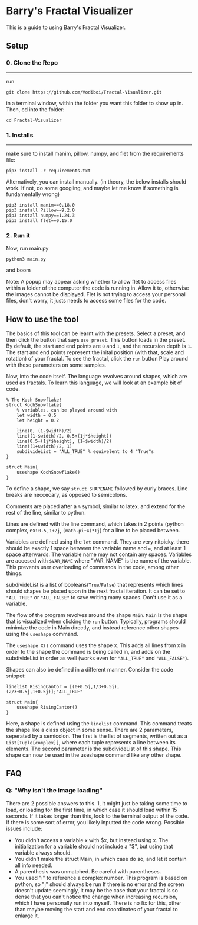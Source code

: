 # Barry's Fractal Visualizer

This is a guide to using Barry's Fractal Visualizer.


## Setup

### 0. Clone the Repo
---
run
```
git clone https://github.com/Vodiboi/Fractal-Visualizer.git
```
in a terminal window, within the folder you want this folder to show up in. Then, cd into the folder:
```
cd Fractal-Visualizer 
```

### 1. Installs
---
make sure to install manim, pillow, numpy, and flet from the requirements file:

```
pip3 install -r requirements.txt 
```

Alternatively, you can install manually. (in theory, the below installs should work. If not, do some googling, and maybe let me know if something is fundamentally wrong)

```
pip3 install manim==0.18.0
pip3 install Pillow==9.2.0
pip3 install numpy==1.24.3
pip3 install flet==0.15.0
```

### 2. Run it

Now, run main.py
```
python3 main.py
```
and boom

Note: A popup may appear asking whether to allow flet to access files within a folder of the computer the code is running in. Allow it to, otherwise the images cannot be displayed. Flet is not trying to access your personal files, don't worry, it justs needs to access some files for the code.

## How to use the tool

The basics of this tool can be learnt with the presets. Select a preset, and then click the button that says `use preset`. This button loads in the preset. By default, the start and end points are `0` and `1`, and the recursion depth is `1`. The start and end points represent the inital position (with that, scale and rotation) of your fractal. To see the fractal, click the `run` button Play around with these parameters on some samples.

Now, into the code itself. The language revolves around shapes, which are used as fractals. To learn this language, we will look at an example bit of code.


```
% The Koch Snowflake!
struct KochSnowflake{
    % variables, can be played around with
    let width = 0.5
    let height = 0.2
    
    line(0, (1-$width)/2)
    line((1-$width)/2, 0.5+(1j*$height))
    line(0.5+(1j*$height), (1+$width)/2)
    line((1+$width)/2, 1)
    subdivideList = "ALL_TRUE" % equivelent to 4 "True"s
}

struct Main{
    useshape KochSnowflake()
}
```

To define a shape, we say `struct SHAPENAME` followed by curly braces. Line breaks are neccecary, as opposed to semicolons. 

Comments are placed after a `%` symbol, similar to latex, and extend for the rest of the line, similar to python.

Lines are defined with the line command, which takes in 2 points (python complex, ex: `0.5`, `1+2j`, `(math.pi+4)*1j`) for a line to be placed between.

Variables are defined using the `let` command. They are very nitpicky. there should be exactly 1 space between the variable name and `=`, and at least 1 space afterwards. The variable name may not contain any spaces. Variables are accesed with `$VAR_NAME` where "VAR_NAME" is the name of the variable. This prevents user overloading of commands in the code, among other things. 

subdivideList is a list of booleans(`True`/`False`) that represents which lines should shapes be placed upon in the next fractal iteration. It can be set to `"ALL_TRUE"` or `"ALL_FALSE"` to save writing many spaces. Don't use it as a variable.

The flow of the program revolves around the shape `Main`. `Main` is the shape that is visualized when clicking the `run` button. Typically, programs should minimize the code in Main directly, and instead reference other shapes using the `useshape` command.

The `useshape X()` command uses the shape `X`. This adds all lines from `X` in order to the shape the command is being called in, and adds on the subdivideList in order as well (works even for `"ALL_TRUE"` and `"ALL_FALSE"`). 

Shapes can also be defined in a different manner. Consider the code snippet: 

```
linelist RisingCantor = [(0+0.5j,1/3+0.5j),(2/3+0.5j,1+0.5j)];"ALL_TRUE"

struct Main{
    useshape RisingCantor()
}
```

Here, a shape is defined using the `linelist` command. This command treats the shape like a class object in some sense. There are 2 parameters, seperated by a semicolon. The first is the list of segments, written out as a `List[Tuple[complex]]`, where each tuple represents a line between its elements. The second parameter is the subdivideList of this shape. This shape can now be used in the useshape command like any other shape.

## FAQ
### Q: "Why isn't the image loading"
There are 2 possible answers to this. 1, it might just be taking some time to load, or loading for the first time, in which case it should load within 15 seconds. If it takes longer than this, look to the terminal output of the code. If there is some sort of error, you likely inputted the code wrong. Possible issues include:
- You didn't access a variable x with \$x, but instead using x. The initialization for a variable should not include a "\$", but using that variable always should. 
- You didn't make the struct Main, in which case do so, and let it contain all info needed.
- A parenthesis was unmatched. Be careful with parentheses.
- You used "i" to reference a complex number. This program is based on python, so "j" should always be run
If there is no error and the screen doesn't update seemingly, it may be the case that your fractal is so dense that you can't notice the change when increasing recursion, which I have personally run into myself. There is no fix for this, other than maybe moving the start and end coordinates of your fractal to enlarge it.
